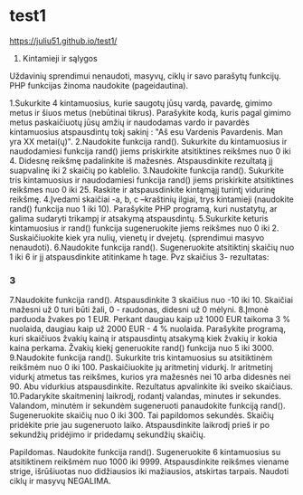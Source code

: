 # test1
https://juliu51.github.io/test1/


1. Kintamieji ir sąlygos

Uždavinių sprendimui nenaudoti, masyvų, ciklų ir savo parašytų funkcijų. PHP funkcijas žinoma naudokite (pageidautina).

1.Sukurkite 4 kintamuosius, kurie saugotų jūsų vardą, pavardę, gimimo metus ir šiuos metus (nebūtinai tikrus). Parašykite kodą, kuris pagal gimimo metus paskaičiuotų jūsų amžių ir naudodamas vardo ir pavardės kintamuosius atspausdintų tokį sakinį :
"Aš esu Vardenis Pavardenis. Man yra XX metai(ų)".
2.Naudokite funkcija rand(). Sukurkite du kintamuosius ir naudodamiesi funkcija rand() jiems priskirkite atsitiktines reikšmes nuo 0 iki 4. Didesnę reikšmę padalinkite iš mažesnės. Atspausdinkite rezultatą jį suapvalinę iki 2 skaičių po kablelio.
3.Naudokite funkcija rand(). Sukurkite tris kintamuosius ir naudodamiesi funkcija rand() jiems priskirkite atsitiktines reikšmes nuo 0 iki 25. Raskite ir atspausdinkite kintąmąjį turintį vidurinę reikšmę.
4.Įvedami skaičiai -a, b, c –kraštinių ilgiai, trys kintamieji (naudokite ​rand()​ funkcija nuo 1 iki 10). Parašykite PHP programą, kuri nustatytų, ar galima sudaryti trikampį ir atsakymą atspausdintų. 
5.Sukurkite keturis kintamuosius ir ​rand()​ funkcija sugeneruokite jiems 
reikšmes nuo 0 iki 2. Suskaičiuokite kiek yra nulių, vienetų ir dvejetų. (sprendimui masyvo nenaudoti).
6.Naudokite funkcija rand(). Sugeneruokite atsitiktinį skaičių nuo 1 iki 6 ir jį atspausdinkite atitinkame h tage. Pvz skaičius 3- rezultatas: <h3>3</h3>
7.Naudokite funkcija rand(). Atspausdinkite 3 skaičius nuo -10 iki 10. Skaičiai mažesni už 0 turi būti žali, 0 - raudonas, didesni už 0 mėlyni. 
8.Įmonė parduoda žvakes po 1 EUR. Perkant daugiau kaip už 1000 EUR taikoma 3 % nuolaida, daugiau kaip už 2000 EUR - 4 % nuolaida. Parašykite programą, kuri skaičiuos žvakių kainą ir atspausdintų atsakymą kiek žvakių ir kokia kaina perkama. Žvakių kiekį generuokite ​rand()​ funkcija nuo 5 iki 3000.
9.Naudokite funkcija rand(). Sukurkite tris kintamuosius su atsitiktinėm reikšmėm nuo 0 iki 100. Paskaičiuokite jų aritmetinį vidurkį. Ir aritmetinį vidurkį atmetus tas reikšmes, kurios yra mažesnės nei 10 arba didesnės nei 90. Abu vidurkius atspausdinkite. Rezultatus apvalinkite iki sveiko skaičiaus.
10.Padarykite skaitmeninį laikrodį, rodantį valandas, minutes ir sekundes. Valandom, minutėm ir sekundėm sugeneruoti panaudokite funkciją rand(). Sugeneruokite skaičių nuo 0 iki 300. Tai papildomos sekundės. Skaičių pridėkite prie jau sugeneruoto laiko. Atspausdinkite laikrodį prieš ir po sekundžių pridėjimo ir pridedamų sekundžių skaičių.

Papildomas.
Naudokite funkcija rand(). Sugeneruokite 6 kintamuosius su atsitiktinem reikšmėm nuo 1000 iki 9999. Atspausdinkite reikšmes viename strige, išrūšiuotas nuo didžiausios iki mažiausios, atskirtas tarpais. Naudoti ciklų ir masyvų NEGALIMA.

